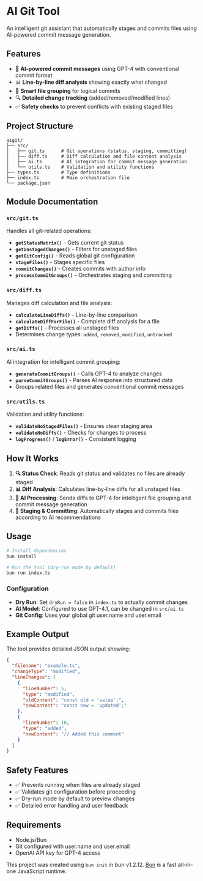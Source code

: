 # AI Git Tool

An intelligent git assistant that automatically stages and commits files using AI-powered commit message generation.

## Features

- 🤖 **AI-powered commit messages** using GPT-4 with conventional commit format
- 📊 **Line-by-line diff analysis** showing exactly what changed
- 🎯 **Smart file grouping** for logical commits
- 🔍 **Detailed change tracking** (added/removed/modified lines)
- ✅ **Safety checks** to prevent conflicts with existing staged files

## Project Structure

```
aigit/
├── src/
│   ├── git.ts      # Git operations (status, staging, committing)
│   ├── diff.ts     # Diff calculation and file content analysis
│   ├── ai.ts       # AI integration for commit message generation
│   └── utils.ts    # Validation and utility functions
├── types.ts        # Type definitions
├── index.ts        # Main orchestration file
└── package.json
```

## Module Documentation

### `src/git.ts`
Handles all git-related operations:
- **`getStatusMatrix()`** - Gets current git status
- **`getUnstagedChanges()`** - Filters for unstaged files
- **`getGitConfig()`** - Reads global git configuration
- **`stageFiles()`** - Stages specific files
- **`commitChanges()`** - Creates commits with author info
- **`processCommitGroups()`** - Orchestrates staging and committing

### `src/diff.ts`
Manages diff calculation and file analysis:
- **`calculateLineDiffs()`** - Line-by-line comparison
- **`calculateDiffForFile()`** - Complete diff analysis for a file
- **`getDiffs()`** - Processes all unstaged files
- Determines change types: `added`, `removed`, `modified`, `untracked`

### `src/ai.ts`
AI integration for intelligent commit grouping:
- **`generateCommitGroups()`** - Calls GPT-4 to analyze changes
- **`parseCommitGroups()`** - Parses AI response into structured data
- Groups related files and generates conventional commit messages

### `src/utils.ts`
Validation and utility functions:
- **`validateNoStagedFiles()`** - Ensures clean staging area
- **`validateNoDiffs()`** - Checks for changes to process
- **`logProgress()`** / **`logError()`** - Consistent logging

## How It Works

1. **🔍 Status Check**: Reads git status and validates no files are already staged
2. **📊 Diff Analysis**: Calculates line-by-line diffs for all unstaged files
3. **🤖 AI Processing**: Sends diffs to GPT-4 for intelligent file grouping and commit message generation
4. **📝 Staging & Committing**: Automatically stages and commits files according to AI recommendations

## Usage

```bash
# Install dependencies
bun install

# Run the tool (dry-run mode by default)
bun run index.ts
```

### Configuration

- **Dry Run**: Set `dryRun = false` in `index.ts` to actually commit changes
- **AI Model**: Configured to use GPT-4.1, can be changed in `src/ai.ts`
- **Git Config**: Uses your global git user.name and user.email

## Example Output

The tool provides detailed JSON output showing:

```json
{
  "filename": "example.ts",
  "changeType": "modified",
  "lineChanges": [
    {
      "lineNumber": 5,
      "type": "modified",
      "oldContent": "const old = 'value';",
      "newContent": "const new = 'updated';"
    },
    {
      "lineNumber": 10,
      "type": "added",
      "newContent": "// Added this comment"
    }
  ]
}
```

## Safety Features

- ✅ Prevents running when files are already staged
- ✅ Validates git configuration before proceeding
- ✅ Dry-run mode by default to preview changes
- ✅ Detailed error handling and user feedback

## Requirements

- Node.js/Bun
- Git configured with user.name and user.email
- OpenAI API key for GPT-4 access

This project was created using `bun init` in bun v1.2.12. [Bun](https://bun.sh) is a fast all-in-one JavaScript runtime.
